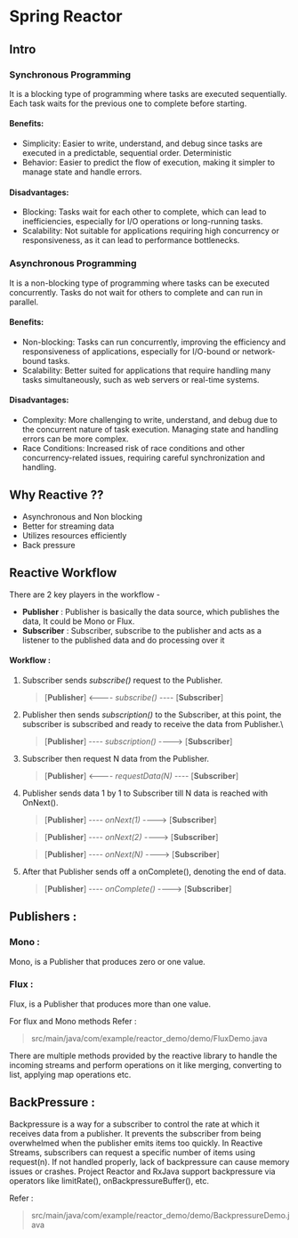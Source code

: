 # Spring Reactor 

## Intro

### Synchronous Programming
It is a blocking type of programming where tasks are executed sequentially. Each task waits for the previous one 
to complete before starting.

#### Benefits:
- Simplicity: Easier to write, understand, and debug since tasks are executed in a predictable, sequential order.
Deterministic 
- Behavior: Easier to predict the flow of execution, making it simpler to manage state and handle errors.

#### Disadvantages:
- Blocking: Tasks wait for each other to complete, which can lead to inefficiencies, especially for I/O operations or long-running tasks.
- Scalability: Not suitable for applications requiring high concurrency or responsiveness, as it can lead to performance bottlenecks.


### Asynchronous Programming
It is a non-blocking type of programming where tasks can be executed concurrently. 
Tasks do not wait for others to complete and can run in parallel.

#### Benefits:
- Non-blocking: Tasks can run concurrently, improving the efficiency and responsiveness of applications, especially for I/O-bound or network-bound tasks.
- Scalability: Better suited for applications that require handling many tasks simultaneously, such as web servers or real-time systems.

#### Disadvantages:
- Complexity: More challenging to write, understand, and debug due to the concurrent nature of task execution. Managing state and handling errors can be more complex.
- Race Conditions: Increased risk of race conditions and other concurrency-related issues, requiring careful synchronization and handling.

## Why Reactive ??

- Asynchronous and Non blocking
- Better for streaming data
- Utilizes resources efficiently
- Back pressure

## Reactive Workflow

There are 2 key players in the workflow -
- **Publisher** : Publisher is basically the data source, which publishes the data, It could be Mono or Flux.
- **Subscriber** : Subscriber, subscribe to the publisher and acts as a listener to the published data and 
do processing over it

#### Workflow : 

1. Subscriber sends _subscribe()_ request to the Publisher.
    > [**Publisher**] <---- *subscribe()* ---- [**Subscriber**]
   
2. Publisher then sends _subscription()_ to the Subscriber, at this point, the subscriber is subscribed and ready 
   to receive the data from Publisher.\
   > [**Publisher**] ---- *subscription()* ----> [**Subscriber**]

3. Subscriber then request N data from the Publisher.
   > [**Publisher**] <---- *requestData(N)* ---- [**Subscriber**]
   
4. Publisher sends data 1 by 1 to Subscriber till N data is reached with OnNext().
   > [**Publisher**] ---- *onNext(1)* ----> [**Subscriber**]
    
   > [**Publisher**] ---- *onNext(2)* ----> [**Subscriber**]

   > [**Publisher**] ---- *onNext(N)* ----> [**Subscriber**]

5. After that Publisher sends off a onComplete(), denoting the end of data.
   > [**Publisher**] ---- *onComplete()* ----> [**Subscriber**]


## Publishers :

### Mono :
Mono<T>, is a Publisher<T> that produces zero or one value.

### Flux :
Flux<T>, is a Publisher<T> that produces more than one value.

For flux and Mono methods Refer :
   > src/main/java/com/example/reactor_demo/demo/FluxDemo.java

There are multiple methods provided by the reactive library to handle the incoming streams and perform operations on it
like merging, converting to list, applying map operations etc.


## BackPressure :
Backpressure is a way for a subscriber to control the rate at which it receives data from a publisher.
It prevents the subscriber from being overwhelmed when the publisher emits items too quickly. 
In Reactive Streams, subscribers can request a specific number of items using request(n).
If not handled properly, lack of backpressure can cause memory issues or crashes. 
Project Reactor and RxJava support backpressure via operators like limitRate(), onBackpressureBuffer(), etc.

Refer :
   > src/main/java/com/example/reactor_demo/demo/BackpressureDemo.java
